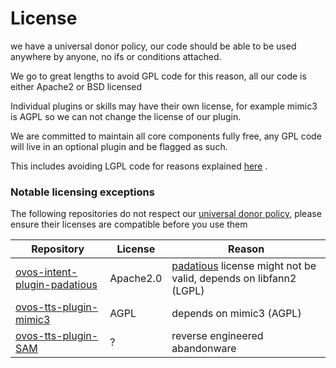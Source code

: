 # License

we have a universal donor policy, our code should be able to be used anywhere by anyone, no ifs or conditions attached.

We go to great lengths to avoid GPL code for this reason, all our code is either Apache2 or BSD licensed

Individual plugins or skills may have their own license, for example mimic3 is AGPL so we can not change the license of
our plugin.

We are committed to maintain all core components fully free, any GPL code will live in an optional plugin and be flagged
as such.

This includes avoiding LGPL code for reasons
explained [here](https://softwareengineering.stackexchange.com/questions/119436/what-does-gpl-with-classpath-exception-mean-in-practice/326325#326325)
.

### Notable licensing exceptions

The following repositories do not respect our [universal donor policy](#how-is-ovos-licensed), please ensure their
licenses are compatible before you use them

| Repository                                                                                  | License   | Reason                                                                                                     |
|---------------------------------------------------------------------------------------------|-----------|------------------------------------------------------------------------------------------------------------|
| [ovos-intent-plugin-padatious](https://github.com/OpenVoiceOS/ovos-intent-plugin-padatious) | Apache2.0 | [padatious](https://github.com/MycroftAI/padatious) license might not be valid, depends on libfann2 (LGPL) |
| [ovos-tts-plugin-mimic3](https://github.com/OpenVoiceOS/ovos-tts-plugin-mimic3)             | AGPL      | depends on mimic3 (AGPL)                                                                                   |
| [ovos-tts-plugin-SAM](https://github.com/OpenVoiceOS/ovos-tts-plugin-SAM)                   | ?         | reverse engineered abandonware                                                                             |
